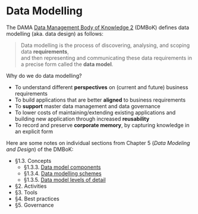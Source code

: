 # Data Modelling

The DAMA [Data Management Body of Knowledge 2](https://www.dama.org/cpages/body-of-knowledge) (DMBoK) defines data modelling (aka. data design) as follows:

> Data modelling is the process of discovering, analysing, and scoping data **requirements**,  
> and then representing and communicating these data requirements in a precise form called the **data model**.

Why do we do data modelling?
- To understand different **perspectives** on (current and future) business requirements
- To build applications that are better **aligned** to business requirements
- To **support** master data management and data governance
- To lower costs of maintaining/extending existing applications and building new application through increased **reusability**
- To record and preserve **corporate memory**, by capturing knowledge in an explicit form

Here are some notes on individual sections from Chapter 5 (*Data Modeling and Design*) of the DMBoK:
- §1.3. Concepts
  - §1.3.3. [Data model components](DMBoK-data_model_components.md)
  - §1.3.4. [Data modelling schemes](DMBoK-data_modeling_schemes.md)
  - §1.3.5. [Data model levels of detail](DMBoK-data_model_levels.md)
- §2. Activities
- §3. Tools
- §4. Best practices
- §5. Governance
